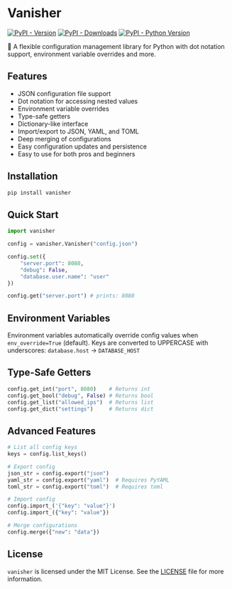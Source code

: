 # Vanisher

[![PyPI - Version](https://img.shields.io/pypi/v/wvanisher.svg)](https://pypi.org/project/wvanisher)
[![PyPI - Downloads](https://img.shields.io/pypi/dm/wvanisher)](https://pypi.org/project/wvanisher)
[![PyPI - Python Version](https://img.shields.io/pypi/pyversions/wvanisher.svg)](https://pypi.org/project/wvanisher)

🔩 A flexible configuration management library for Python with dot notation support, environment variable overrides and more.

## Features

- JSON configuration file support
- Dot notation for accessing nested values
- Environment variable overrides
- Type-safe getters
- Dictionary-like interface
- Import/export to JSON, YAML, and TOML
- Deep merging of configurations
- Easy configuration updates and persistence
- Easy to use for both pros and beginners

## Installation

```bash
pip install vanisher
```

## Quick Start

```python
import vanisher

config = vanisher.Vanisher("config.json")

config.set({
    "server.port": 8080,
    "debug": False,
    "database.user.name": "user"
})

config.get("server.port") # prints: 8080
```

## Environment Variables

Environment variables automatically override config values when `env_override=True` (default).
Keys are converted to UPPERCASE with underscores: `database.host` → `DATABASE_HOST`

## Type-Safe Getters

```python
config.get_int("port", 8080)    # Returns int
config.get_bool("debug", False) # Returns bool
config.get_list("allowed_ips")  # Returns list
config.get_dict("settings")     # Returns dict
```

## Advanced Features

```python
# List all config keys
keys = config.list_keys()

# Export config
json_str = config.export("json")
yaml_str = config.export("yaml")  # Requires PyYAML
toml_str = config.export("toml")  # Requires toml

# Import config
config.import_('{"key": "value"}')
config.import_({"key": "value"})

# Merge configurations
config.merge({"new": "data"})
```

## License

`vanisher` is licensed under the MIT License. See the [LICENSE](LICENSE) file for more information.
